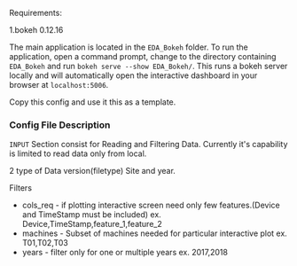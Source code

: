 Requirements:

  1.bokeh 0.12.16

The main application is located in the `EDA_Bokeh` folder. To run the application, open a command prompt, change to the directory containing `EDA_Bokeh` and run `bokeh serve --show EDA_Bokeh/`. This runs a bokeh server locally and will automatically open the interactive dashboard in your browser at `localhost:5006`.

Copy this config and use it this as a template.
### Config File Description
`INPUT` Section consist for Reading and Filtering Data.
Currently it's capability is limited to read data only from local.

2 type of Data version(filetype) Site and year.

Filters
- cols_req - if plotting interactive screen need only few features.(Device and TimeStamp must be included)
ex. Device,TimeStamp,feature_1,feature_2
- machines - Subset of machines needed for particular interactive plot
ex. T01,T02,T03
- years - filter only for one or multiple years
ex. 2017,2018
